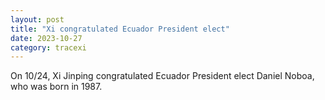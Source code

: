 ```yaml
---
layout: post
title: "Xi congratulated Ecuador President elect"
date: 2023-10-27
category: tracexi
---
```


On 10/24, Xi Jinping congratulated Ecuador President elect Daniel Noboa, who was born in 1987.